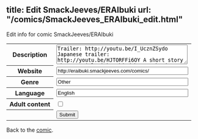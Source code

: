 title: Edit SmackJeeves/ERAIbuki
url: "/comics/SmackJeeves_ERAIbuki_edit.html"
---
Edit info for comic SmackJeeves/ERAIbuki

<form name="comic" action="http://gaepostmail.appspot.com/comic/" method="post">
<table class="comicinfo">
<tr>
<th>Description</th><td><textarea name="description" cols="40" rows="3">Trailer: http://youtu.be/I_UcznZSydo Japanese trailer: http://youtu.be/HJTORFFi6OY A short story about a girl with a kind heart who is faced against a world that's just too strong for her to fight. But it doesn't stop her from trying. Updates DAILY</textarea></td>
</tr>
<tr>
<th>Website</th><td><input type="text" name="url" value="http://eraibuki.smackjeeves.com/comics/" size="40"/></td>
</tr>
<tr>
<th>Genre</th><td><input type="text" name="genre" value="Other" size="40"/></td>
</tr>
<tr>
<th>Language</th><td><input type="text" name="language" value="English" size="40"/></td>
</tr>
<tr>
<th>Adult content</th><td><input type="checkbox" name="adult" value="adult" /></td>
</tr>
<tr>
<th></th><td>
<input type="hidden" name="comic" value="SmackJeeves_ERAIbuki" />
<input type="submit" name="submit" value="Submit" />
</td>
</tr>
</table>
</form>

Back to the [comic](SmackJeeves_ERAIbuki.html).
